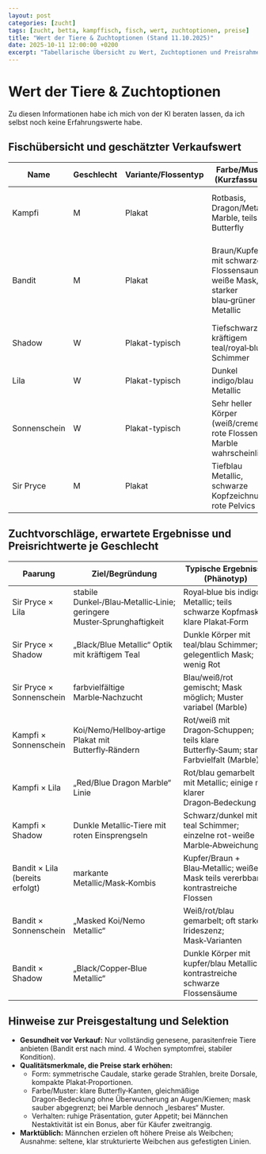 ```yaml
---
layout: post
categories: [zucht]
tags: [zucht, betta, kampffisch, fisch, wert, zuchtoptionen, preise]
title: "Wert der Tiere & Zuchtoptionen (Stand 11.10.2025)"
date: 2025-10-11 12:00:00 +0200
excerpt: "Tabellarische Übersicht zu Wert, Zuchtoptionen und Preisrahmen deiner Fische."
---
```


# Wert der Tiere & Zuchtoptionen
Zu diesen Informationen habe ich mich von der KI beraten lassen, da ich selbst noch keine Erfahrungswerte habe.
## Fischübersicht und geschätzter Verkaufswert

| Name         | Geschlecht | Variante/Flossentyp | Farbe/Muster (Kurzfassung) | Besonderheiten/Status                                               | Geschätzter Verkaufswert                  |
|--------------|------------|---------------------|----------------------------|---------------------------------------------------------------------|-------------------------------------------|
| Kampfi       | M          | Plakat              | Rotbasis, Dragon/Metallic, Marble, teils Butterfly | sehr friedlich; Caudale ~160°; Nestbau gering                  | 30–50 € (Show-Qualität selektiert: bis ~60 €) |
| Bandit       | M          | Plakat              | Braun/Kupfer mit schwarzem Flossensaum, weiße Mask, starker blau‑grüner Metallic | aktuell Rekonvaleszenz nach Camallanus-Behandlung; picky eater | nach vollständiger Genesung: 35–70 €; während Genesung nicht verkaufen |
| Shadow       | W          | Plakat-typisch      | Tiefschwarz mit kräftigem teal/royal‑blue Schimmer | ruhig, versteckt gern; kompatibel mit Kampfi                    | 8–15 €                                    |
| Lila         | W          | Plakat-typisch      | Dunkel indigo/blau Metallic | erfolgreich mit Bandit verpaart; in Gruppen teils unterlegen      | 10–18 €                                   |
| Sonnenschein | W          | Plakat-typisch      | Sehr heller Körper (weiß/creme), rote Flossen; Marble wahrscheinlich | ausgeprägt dominant; mehrfach gepaart                            | 10–20 €                                   |
| Sir Pryce    | M          | Plakat              | Tiefblau Metallic, schwarze Kopfzeichnung, rote Pelvics | sehr neststarker Vater, gute Brutpflege                         | 25–45 € (Show-Qualität selektiert: bis ~55 €) |


## Zuchtvorschläge, erwartete Ergebnisse und Preisrichtwerte je Geschlecht

| Paarung                | Ziel/Begründung                                         | Typische Ergebnisse (Phänotyp)                                   | Preis Männchen | Preis Weibchen |
|------------------------|--------------------------------------------------------|------------------------------------------------------------------|---------------|----------------|
| Sir Pryce × Lila       | stabile Dunkel‑/Blau‑Metallic‑Linie; geringere Muster‑Sprunghaftigkeit | Royal‑blue bis indigo Metallic; teils schwarze Kopfmaske; klare Plakat‑Form | 35–60 €       | 15–30 €        |
| Sir Pryce × Shadow     | „Black/Blue Metallic“ Optik mit kräftigem Teal         | Dunkle Körper mit teal/blau Schimmer; gelegentlich Mask; wenig Rot | 30–55 €       | 12–25 €        |
| Sir Pryce × Sonnenschein | farbvielfältige Marble‑Nachzucht                     | Blau/weiß/rot gemischt; Mask möglich; Muster variabel (Marble)    | 25–45 €       | 10–22 €        |
| Kampfi × Sonnenschein  | Koi/Nemo/Hellboy‑artige Plakat mit Butterfly‑Rändern   | Rot/weiß mit Dragon‑Schuppen; teils klare Butterfly‑Saum; starke Farbvielfalt (Marble) | 35–60 €       | 15–30 €        |
| Kampfi × Lila          | „Red/Blue Dragon Marble“ Linie                         | Rot/blau gemarbelt mit Metallic; einige mit klarer Dragon‑Bedeckung | 30–55 €       | 12–25 €        |
| Kampfi × Shadow        | Dunkle Metallic‑Tiere mit roten Einsprengseln          | Schwarz/dunkel mit teal Schimmer; einzelne rot-weiße Marble‑Abweichungen | 28–50 €       | 10–22 €        |
| Bandit × Lila (bereits erfolgt) | markante Metallic/Mask‑Kombis                 | Kupfer/Braun + Blau‑Metallic; weiße Mask teils vererbbar; kontrastreiche Flossen | 35–70 €       | 15–35 €        |
| Bandit × Sonnenschein  | „Masked Koi/Nemo Metallic“                             | Weiß/rot/blau gemarbelt; oft starke Irideszenz; Mask‑Varianten    | 35–65 €       | 15–32 €        |
| Bandit × Shadow        | „Black/Copper‑Blue Metallic“                           | Dunkle Körper mit kupfer/blau Metallic; kontrastreiche schwarze Flossensäume | 30–55 €       | 12–25 €        |


## Hinweise zur Preisgestaltung und Selektion

- **Gesundheit vor Verkauf:** Nur vollständig genesene, parasitenfreie Tiere anbieten (Bandit erst nach mind. 4 Wochen symptomfrei, stabiler Kondition).
- **Qualitätsmerkmale, die Preise stark erhöhen:**
  - Form: symmetrische Caudale, starke gerade Strahlen, breite Dorsale, kompakte Plakat‑Proportionen.
  - Farbe/Muster: klare Butterfly‑Kanten, gleichmäßige Dragon‑Bedeckung ohne Überwucherung an Augen/Kiemen; mask sauber abgegrenzt; bei Marble dennoch „lesbares“ Muster.
  - Verhalten: ruhige Präsentation, guter Appetit; bei Männchen Nestaktivität ist ein Bonus, aber für Käufer zweitrangig.
- **Marktüblich:** Männchen erzielen oft höhere Preise als Weibchen; Ausnahme: seltene, klar strukturierte Weibchen aus gefestigten Linien.
